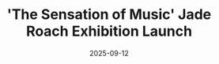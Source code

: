 ---
layout: default
category: events
alt: image-alt
title: "'The Sensation of Music' Jade Roach Exhibition Launch"
date: 2025-09-12
event_date: 2025-10-09
img: Sensation of Music.jpg
project-date: Thursday 9th October - Saturday 9th November
description: "Join us for the launch of our latest exhibition at Coaltrain’s Coffee Shop.

This exhibition is a celebration of the sensation of music and its profound effect on the psyche.

Jade invites her audience to embrace how music awakens a spectrum of emotions, making us feel vividly alive and deeply connected to ourselves.

She encourages visitors to reflect on music’s ability to bring people together, creating space for an authentic connection.

Music is presented here as a universal language that reminds us of our shared humanity.

The Sensation of Music exhibition launch is on Thursday 9th October 5.30pm-8.30pm and runs until Saturday 9th November. 

Free entry, all welcome.

Hope to see you there.❤️"
---
